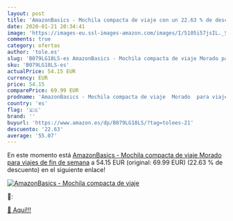 ```yaml
---
layout: post
title: 'AmazonBasics - Mochila compacta de viaje con un 22.63 % de descuento'
date: 2020-01-21 20:34:41
image: 'https://images-eu.ssl-images-amazon.com/images/I/5105i57jsIL._SL400_.jpg'
comments: true
category: ofertas
author: 'tole.es'
slug: 'B079LG18LS-es AmazonBasics - Mochila compacta de viaje Morado para...'
sku: 'B079LG18LS-es'
actualPrice: 54.15 EUR
currency: EUR
price: 54.15
comparePrice: 69.99 EUR
prodname: 'AmazonBasics - Mochila compacta de viaje  Morado  para viajes de fin de semana'
country: 'es'
flag: '🇪🇸'
brand: ''
buyurl: 'https://www.amazon.es/dp/B079LG18LS/?tag=tolees-21'
descuento: '22.63'
average: '55.07'
---
```


En este momento está [AmazonBasics - Mochila compacta de viaje  Morado  para viajes de fin de semana](https://www.amazon.es/dp/B079LG18LS/?tag=tolees-21) a 54.15 EUR (original: 69.99 EUR) (22.63 %  de descuento) en el siguiente enlace!

[![AmazonBasics - Mochila compacta de viaje](https://images-eu.ssl-images-amazon.com/images/I/5105i57jsIL._SL400_.jpg)](https://www.amazon.es/dp/B079LG18LS/?tag=tolees-21)

🔎:


[🛒 Aquí!!!](https://www.amazon.es/dp/B079LG18LS/?tag=tolees-21)
